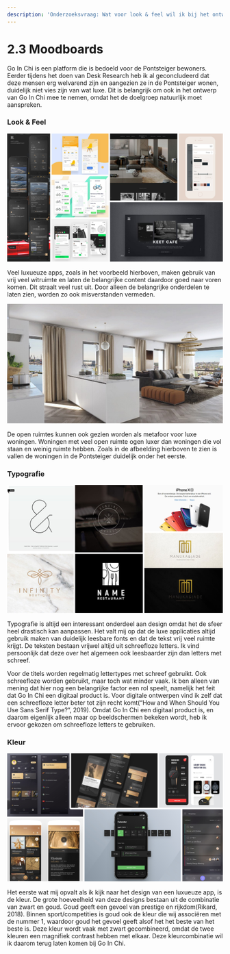 ```yaml
---
description: 'Onderzoeksvraag: Wat voor look & feel wil ik bij het ontwerp hebben?'
---
```


# 2.3 Moodboards

Go In Chi is een platform die is bedoeld voor de Pontsteiger bewoners. Eerder tijdens het doen van Desk Research heb ik al geconcludeerd dat deze mensen erg welvarend zijn en aangezien ze in de Pontsteiger wonen, duidelijk niet vies zijn van wat luxe. Dit is belangrijk om ook in het ontwerp van Go In Chi mee te nemen, omdat het de doelgroep natuurlijk moet aanspreken.



### Look & Feel

![Bronnen: Pinterest](../.gitbook/assets/moodboard.jpg)

Veel luxueuze apps, zoals in het voorbeeld hierboven, maken gebruik van vrij veel witruimte en laten de belangrijke content daardoor goed naar voren komen. Dit straalt veel rust uit. Door alleen de belangrijke onderdelen te laten zien, worden zo ook misverstanden vermeden.

![Bron: Amsterdam woont](../.gitbook/assets/pontsteiger-nieuwbouw-huurappartementen-interieur-6.jpg)

De open ruimtes kunnen ook gezien worden als metafoor voor luxe woningen. Woningen met veel open ruimte ogen luxer dan woningen die vol staan en weinig ruimte hebben. Zoals in de afbeelding hierboven te zien is vallen de woningen in de Pontsteiger duidelijk onder het eerste.



### Typografie

![](../.gitbook/assets/typografie.jpg)

Typografie is altijd een interessant onderdeel aan design omdat het de sfeer heel drastisch kan aanpassen. Het valt mij op dat de luxe applicaties altijd gebruik maken van duidelijk leesbare fonts en dat de tekst vrij veel ruimte krijgt. De teksten bestaan vrijwel altijd uit schreefloze letters. Ik vind persoonlijk dat deze over het algemeen ook leesbaarder zijn dan letters met schreef. 

Voor de titels worden regelmatig lettertypes met schreef gebruikt. Ook schreefloze worden gebruikt, maar toch wat minder vaak. Ik ben alleen van mening dat hier nog een belangrijke factor een rol speelt, namelijk het feit dat Go In Chi een digitaal product is. Voor digitale ontwerpen vind ik zelf dat een schreefloze letter beter tot zijn recht komt\(“How and When Should You Use Sans Serif Type?”, 2019\). Omdat Go In Chi een digitaal product is, en daarom eigenlijk alleen maar op beeldschermen bekeken wordt, heb ik ervoor gekozen om schreefloze letters te gebruiken.



### Kleur

![Bronnen: Pinterest](../.gitbook/assets/moodboard-exclusive.jpg)

Het eerste wat mij opvalt als ik kijk naar het design van een luxueuze app, is de kleur. De grote hoeveelheid van deze designs bestaan uit de combinatie van zwart en goud. Goud geeft een gevoel van prestige en rijkdom\(Rikard, 2018\). Binnen sport/competities is goud ook de kleur die wij associëren met de nummer 1, waardoor goud het gevoel geeft alsof het het beste van het beste is. Deze kleur wordt vaak met zwart gecombineerd, omdat de twee kleuren een magnifiek contrast hebben met elkaar. Deze kleurcombinatie wil ik daarom  terug laten komen bij Go In Chi.





